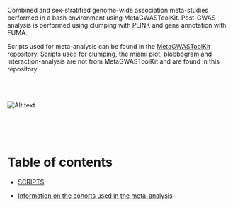 Combined and sex-stratified genome-wide association meta-studies performed in a bash environment using  MetaGWASToolKit. Post-GWAS analysis is performed using clumping with PLINK and gene annotation with FUMA. 

Scripts used for meta-analysis can be found in the [MetaGWASToolKit](https://github.com/swvanderlaan/MetaGWASToolKit.git) repository. 
Scripts used for clumping, the miami plot, blobbogram and interaction-analysis are not from MetaGWASToolKit and are found in this repository.

<br><br><br>
![Alt text](https://github.com/xEmz/Avans-files/blob/5b7b41a2e6c93762b1822c1c6ddc66495d0b6177/cIMT-meta.drawio.png)

</br></br></br>
# Table of contents


- [SCRIPTS](https://github.com/xEmz/UMC-GWAS-cIMT/blob/2f335d6718aee6cea9715422783da142525b7c0d/Meta-analysis/cIMT-meta.drawio.png)


- [Information on the cohorts used in the meta-analysis](https://github.com/xEmz/UMC-GWAS-cIMT/blob/main/Meta-analysis/Cohort_Data.xlsx)
